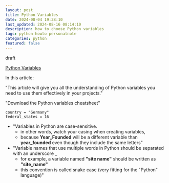 ```yaml
---
layout: post
title: Python Variables
date: 2024-08-04 19:38:10
last_updated: 2024-08-16 08:14:10
description: how to choose Python variables 
tags: python howto personalnote
categories: python
featured: false
---
```


draft 

[Python Variables]: https://www.freecodecamp.org/news/python-variables/ "https://www.freecodecamp.org/news/python-variables/"
[Python Variables]

In this article:

"This article will give you all the understanding of Python variables you need to use them effectively in your projects."

"Download the Python variables cheatsheet"

````
country = "Germany"
federal_states = 16
````

- "Variables in Python are case-sensitive. 
  - in other words, watch your casing when creating variables, 
  - because **Year_Founded** will be a different variable than **year_founded** even though they include the same letters"
- "Variable names that use multiple words in Python should be separated with an underscore _
  - for example, a variable named **"site name"** should be written as **"site_name"** 
  - this convention is called snake case (very fitting for the "Python" language)"

